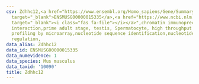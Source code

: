 ```yaml
---
csv: Zdhhc12,<a href="https://www.ensembl.org/Homo_sapiens/Gene/Summary?db=core;g=ENSMUSG00000015335"
  target="_blank">ENSMUSG00000015335</a>,<a href="https://www.ncbi.nlm.nih.gov/pubmed/23834426"
  target="_blank"><i class="fas fa-file"></i></a>",chromatin immunoprecipitation assay,direct
  interaction,prime adult stage, testis, Spermatocyte, high throughput transcription
  profiling by microarray,nucleotide sequence identification,nucleotide sequence identification,transcriptional
  regulation,
data_alias: Zdhhc12
data_id: ENSMUSG00000015335
data_numevidence: 1
data_species: Mus musculus
data_taxid: '10090'
title: Zdhhc12
---
```

